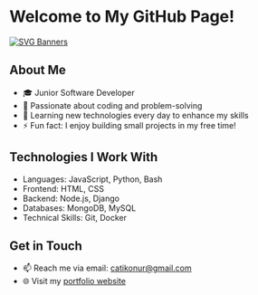 # Welcome to My GitHub Page!

[![SVG Banners](https://svg-banners.vercel.app/api?type=typeWriter&text1=Onur%20Çatık%20👨‍💻&width=400&height=100)](https://github.com/Akshay090/svg-banners)

## About Me

- 🎓 Junior Software Developer
- 💼 Passionate about coding and problem-solving
- 🌱 Learning new technologies every day to enhance my skills
- ⚡ Fun fact: I enjoy building small projects in my free time!

## Technologies I Work With

- Languages: JavaScript, Python, Bash
- Frontend: HTML, CSS
- Backend: Node.js, Django
- Databases: MongoDB, MySQL
- Technical Skills: Git, Docker

## Get in Touch

- 📫 Reach me via email: <catikonur@gmail.com>
- 🌐 Visit my [portfolio website](https://onurcatik.github.io/)
